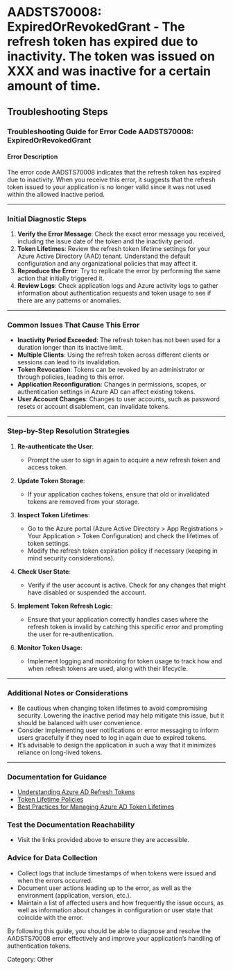 # AADSTS70008: ExpiredOrRevokedGrant - The refresh token has expired due to inactivity. The token was issued on XXX and was inactive for a certain amount of time.


## Troubleshooting Steps
### Troubleshooting Guide for Error Code AADSTS70008: ExpiredOrRevokedGrant

#### Error Description
The error code AADSTS70008 indicates that the refresh token has expired due to inactivity. When you receive this error, it suggests that the refresh token issued to your application is no longer valid since it was not used within the allowed inactive period.

---

### Initial Diagnostic Steps
1. **Verify the Error Message**: Check the exact error message you received, including the issue date of the token and the inactivity period.
2. **Token Lifetimes**: Review the refresh token lifetime settings for your Azure Active Directory (AAD) tenant. Understand the default configuration and any organizational policies that may affect it.
3. **Reproduce the Error**: Try to replicate the error by performing the same action that initially triggered it.
4. **Review Logs**: Check application logs and Azure activity logs to gather information about authentication requests and token usage to see if there are any patterns or anomalies.

---

### Common Issues That Cause This Error
- **Inactivity Period Exceeded**: The refresh token has not been used for a duration longer than its inactive limit.
- **Multiple Clients**: Using the refresh token across different clients or sessions can lead to its invalidation.
- **Token Revocation**: Tokens can be revoked by an administrator or through policies, leading to this error.
- **Application Reconfiguration**: Changes in permissions, scopes, or authentication settings in Azure AD can affect existing tokens.
- **User Account Changes**: Changes to user accounts, such as password resets or account disablement, can invalidate tokens.

---

### Step-by-Step Resolution Strategies
1. **Re-authenticate the User**:
   - Prompt the user to sign in again to acquire a new refresh token and access token.

2. **Update Token Storage**:
   - If your application caches tokens, ensure that old or invalidated tokens are removed from your storage.
   
3. **Inspect Token Lifetimes**:
   - Go to the Azure portal (Azure Active Directory > App Registrations > Your Application > Token Configuration) and check the lifetimes of token settings.
   - Modify the refresh token expiration policy if necessary (keeping in mind security considerations).

4. **Check User State**:
   - Verify if the user account is active. Check for any changes that might have disabled or suspended the account.

5. **Implement Token Refresh Logic**:
   - Ensure that your application correctly handles cases where the refresh token is invalid by catching this specific error and prompting the user for re-authentication.

6. **Monitor Token Usage**:
   - Implement logging and monitoring for token usage to track how and when refresh tokens are used, along with their lifecycle.

---

### Additional Notes or Considerations
- Be cautious when changing token lifetimes to avoid compromising security. Lowering the inactive period may help mitigate this issue, but it should be balanced with user convenience.
- Consider implementing user notifications or error messaging to inform users gracefully if they need to log in again due to expired tokens.
- It’s advisable to design the application in such a way that it minimizes reliance on long-lived tokens.

---

### Documentation for Guidance
- [Understanding Azure AD Refresh Tokens](https://docs.microsoft.com/en-us/azure/active-directory/develop/v2-authentication-scenarios#refresh-tokens)
- [Token Lifetime Policies](https://docs.microsoft.com/en-us/azure/active-directory/develop/active-directory-configuration-token-lifetimes)
- [Best Practices for Managing Azure AD Token Lifetimes](https://docs.microsoft.com/en-us/azure/active-directory/develop/active-directory-configuration-token-lifetime-best-practices)

### Test the Documentation Reachability
- Visit the links provided above to ensure they are accessible.

### Advice for Data Collection
- Collect logs that include timestamps of when tokens were issued and when the errors occurred.
- Document user actions leading up to the error, as well as the environment (application, version, etc.).
- Maintain a list of affected users and how frequently the issue occurs, as well as information about changes in configuration or user state that coincide with the error.

By following this guide, you should be able to diagnose and resolve the AADSTS70008 error effectively and improve your application’s handling of authentication tokens.

Category: Other